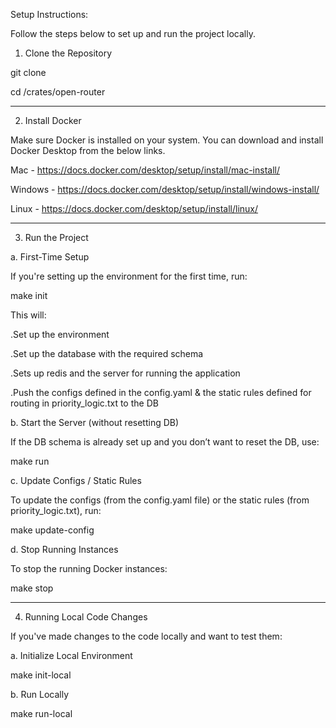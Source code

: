 Setup Instructions:

Follow the steps below to set up and run the project locally.

1. Clone the Repository

git clone <repo-url>

cd <repo-directory>/crates/open-router

-------------------------------------------------------------------------------------------------------------------------

2. Install Docker

Make sure Docker is installed on your system.
You can download and install Docker Desktop from the below links.

Mac - https://docs.docker.com/desktop/setup/install/mac-install/

Windows - https://docs.docker.com/desktop/setup/install/windows-install/

Linux - https://docs.docker.com/desktop/setup/install/linux/

-------------------------------------------------------------------------------------------------------------------------

3. Run the Project

a. First-Time Setup

If you're setting up the environment for the first time, run:

make init

This will:

.Set up the environment

.Set up the database with the required schema

.Sets up redis and the server for running the application

.Push the configs defined in the config.yaml & the static rules defined for routing in priority_logic.txt to the DB


b. Start the Server (without resetting DB)

If the DB schema is already set up and you don’t want to reset the DB, use:

make run


c. Update Configs / Static Rules

To update the configs (from the config.yaml file) or the static rules (from priority_logic.txt), run:

make update-config


d. Stop Running Instances

To stop the running Docker instances:

make stop

-------------------------------------------------------------------------------------------------------------------------

4. Running Local Code Changes

If you've made changes to the code locally and want to test them:

a. Initialize Local Environment

make init-local

b. Run Locally

make run-local
